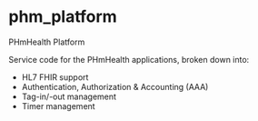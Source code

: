 phm_platform
============

PHmHealth Platform 

Service code for the PHmHealth applications, broken down into:
- HL7 FHIR support
- Authentication, Authorization & Accounting (AAA)
- Tag-in/-out management
- Timer management


